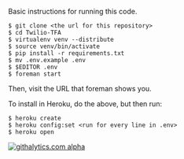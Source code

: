 Basic instructions for running this code.

    $ git clone <the url for this repository>
    $ cd Twilio-TFA
    $ virtualenv venv --distribute
    $ source venv/bin/activate
    $ pip install -r requirements.txt 
    $ mv .env.example .env
    $ $EDITOR .env
    $ foreman start

Then, visit the URL that foreman shows you.

To install in Heroku, do the above, but then run:

    $ heroku create
    $ heroku config:set <run for every line in .env>
    $ heroku open

[![githalytics.com alpha](https://cruel-carlota.pagodabox.com/19586f0a1672bae0394f696672645aec "githalytics.com")](http://githalytics.com/jpf/Twilio-TFA)